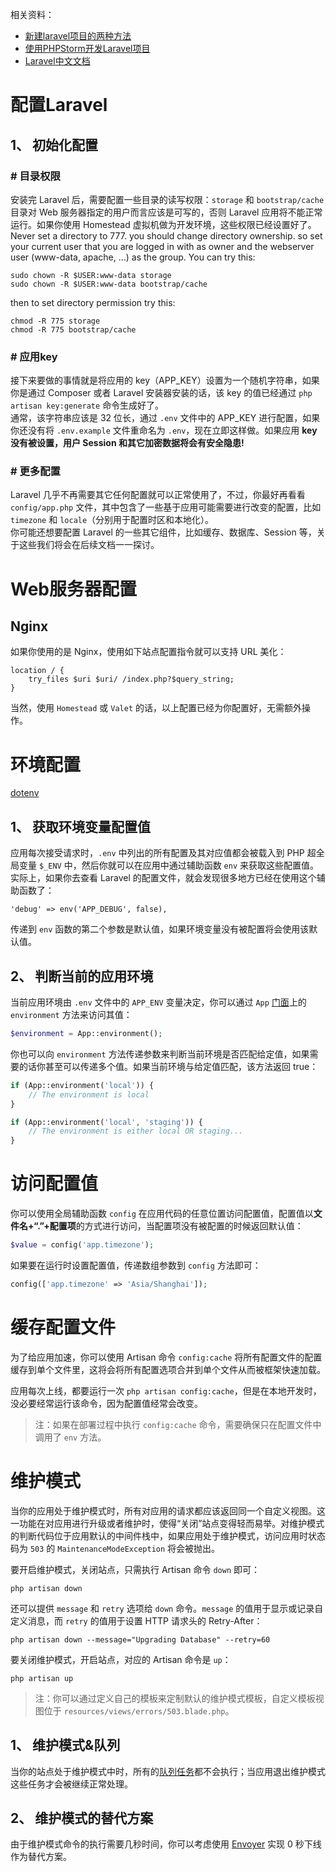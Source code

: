 相关资料：  

* [新建laravel项目的两种方法](https://www.jianshu.com/p/0941dcfc939a)  
* [使用PHPStorm开发Laravel项目](https://blog.csdn.net/han_cui/article/details/80420252)  
* [Laravel中文文档](https://learnku.com/docs/laravel/5.5/structure/1284#the-console-directory)  

# 配置Laravel
## 1、 初始化配置
### \# 目录权限
安装完 Laravel 后，需要配置一些目录的读写权限：`storage` 和 `bootstrap/cache` 目录对 Web 服务器指定的用户而言应该是可写的，否则 Laravel 应用将不能正常运行。如果你使用 Homestead 虚拟机做为开发环境，这些权限已经设置好了。  
Never set a directory to 777. you should change directory ownership. so set your current user that you are logged in with as owner and the webserver user (www-data, apache, ...) as the group. You can try this:  
```
sudo chown -R $USER:www-data storage
sudo chown -R $USER:www-data bootstrap/cache
```
then to set directory permission try this:  
```
chmod -R 775 storage
chmod -R 775 bootstrap/cache
```

### \# 应用key
接下来要做的事情就是将应用的 key（APP_KEY）设置为一个随机字符串，如果你是通过 Composer 或者 Laravel 安装器安装的话，该 key 的值已经通过 `php artisan key:generate` 命令生成好了。  
通常，该字符串应该是 32 位长，通过 `.env` 文件中的 APP_KEY 进行配置，如果你还没有将 `.env.example` 文件重命名为 `.env`，现在立即这样做。如果应用 **key 没有被设置，用户 Session 和其它加密数据将会有安全隐患!**  

### \# 更多配置
Laravel 几乎不再需要其它任何配置就可以正常使用了，不过，你最好再看看 `config/app.php` 文件，其中包含了一些基于应用可能需要进行改变的配置，比如 `timezone` 和 `locale`（分别用于配置时区和本地化）。  
你可能还想要配置 Laravel 的一些其它组件，比如缓存、数据库、Session 等，关于这些我们将会在后续文档一一探讨。  




# Web服务器配置
## Nginx
如果你使用的是 Nginx，使用如下站点配置指令就可以支持 URL 美化：  
```
location / {
    try_files $uri $uri/ /index.php?$query_string;
}
```
当然，使用 `Homestead` 或 `Valet` 的话，以上配置已经为你配置好，无需额外操作。  




# 环境配置
[dotenv](https://github.com/vlucas/phpdotenv)  
## 1、 获取环境变量配置值
应用每次接受请求时，`.env` 中列出的所有配置及其对应值都会被载入到 PHP 超全局变量 `$_ENV` 中，然后你就可以在应用中通过辅助函数 `env` 来获取这些配置值。实际上，如果你去查看 Laravel 的配置文件，就会发现很多地方已经在使用这个辅助函数了：  
```
'debug' => env('APP_DEBUG', false),
```
传递到 `env` 函数的第二个参数是默认值，如果环境变量没有被配置将会使用该默认值。  

## 2、 判断当前的应用环境
当前应用环境由 `.env` 文件中的 `APP_ENV` 变量决定，你可以通过 `App` [门面](https://laravelacademy.org/post/8616.html)上的 `environment` 方法来访问其值：  
```php
$environment = App::environment();
```
你也可以向 `environment` 方法传递参数来判断当前环境是否匹配给定值，如果需要的话你甚至可以传递多个值。如果当前环境与给定值匹配，该方法返回 true：  
```php
if (App::environment('local')) {
    // The environment is local
}

if (App::environment('local', 'staging')) {
    // The environment is either local OR staging...
}
```




# 访问配置值
你可以使用全局辅助函数 `config` 在应用代码的任意位置访问配置值，配置值以**文件名+“.”+配置项**的方式进行访问，当配置项没有被配置的时候返回默认值：  
```php
$value = config('app.timezone');
```
如果要在运行时设置配置值，传递数组参数到 `config` 方法即可：  
```php
config(['app.timezone' => 'Asia/Shanghai']);
```

# 缓存配置文件
为了给应用加速，你可以使用 Artisan 命令 `config:cache` 将所有配置文件的配置缓存到单个文件里，这将会将所有配置选项合并到单个文件从而被框架快速加载。  

应用每次上线，都要运行一次 `php artisan config:cache`，但是在本地开发时，没必要经常运行该命令，因为配置值经常会改变。  

>注：如果在部署过程中执行 `config:cache` 命令，需要确保只在配置文件中调用了 `env` 方法。  

# 维护模式
当你的应用处于维护模式时，所有对应用的请求都应该返回同一个自定义视图。这一功能在对应用进行升级或者维护时，使得“关闭”站点变得轻而易举。对维护模式的判断代码位于应用默认的中间件栈中，如果应用处于维护模式，访问应用时状态码为 `503` 的 `MaintenanceModeException` 将会被抛出。  

要开启维护模式，关闭站点，只需执行 Artisan 命令 `down` 即可：  
```
php artisan down
```
还可以提供 `message` 和 `retry` 选项给 `down` 命令。`message` 的值用于显示或记录自定义消息，而 `retry` 的值用于设置 HTTP 请求头的 Retry-After：  
```
php artisan down --message="Upgrading Database" --retry=60
```
要关闭维护模式，开启站点，对应的 Artisan 命令是 `up`：
```
php artisan up
```
>注：你可以通过定义自己的模板来定制默认的维护模式模板，自定义模板视图位于 `resources/views/errors/503.blade.php`。  

## 1、 维护模式&队列
当你的站点处于维护模式中时，所有的[队列任务](https://laravelacademy.org/post/8369.html)都不会执行；当应用退出维护模式这些任务才会被继续正常处理。  

## 2、 维护模式的替代方案
由于维护模式命令的执行需要几秒时间，你可以考虑使用 [Envoyer](https://envoyer.io/) 实现 0 秒下线作为替代方案。  


